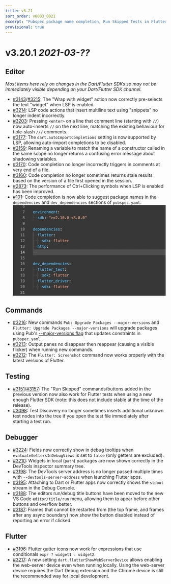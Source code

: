 ```yaml
---
title: v3.21
sort_order: v0003_0021
excerpt: "Pubspec package name completion, Run Skipped Tests in Flutter, ..."
provisional: true
---
```


# v3.20.1 *2021-03-??*

## Editor

_Most items here rely on changes in the Dart/Flutter SDKs so may not be immediately visible depending on your Dart/Flutter SDK channel._

- [#3143](https://github.com/Dart-Code/Dart-Code/issues/3143)/[#3215](https://github.com/Dart-Code/Dart-Code/issues/3215): The "Wrap with widget" action now correctly pre-selects the text "widget" when LSP is enabled.
- [#3214](https://github.com/Dart-Code/Dart-Code/issues/3214): LSP code actions that insert multiline text using "snippets" no longer indent incorrectly.
- [#3203](https://github.com/Dart-Code/Dart-Code/issues/3203): Pressing `<enter>` on a line that comment line (starting with `//`) now auto-inserts `//` on the next line, matching the existing behaviour for tiple-slash `///` comments.
- [#3177](https://github.com/Dart-Code/Dart-Code/issues/3177): The `dart.autoImportCompletions` setting is now supported by LSP, allowing auto-import completions to be disabled.
- [#3159](https://github.com/Dart-Code/Dart-Code/issues/3159): Renaming a variable to match the name of a constructor called in the same scope no longer returns a confusing error message about shadowing variables.
- [#3170](https://github.com/Dart-Code/Dart-Code/issues/3170): Code completion no longer incorrectly triggers in comments at very end of a file.
- [#3160](https://github.com/Dart-Code/Dart-Code/issues/3160): Code completion no longer sometimes returns stale results based on the version of a file first opened in the session.
- [#2873](https://github.com/Dart-Code/Dart-Code/issues/2873): The performance of Ctrl+Clicking symbols when LSP is enabled has been improved.
- [#101](https://github.com/Dart-Code/Dart-Code/issues/101): Code completion is now able to suggest package names in the `dependencies` and `dev_dependencies` sections of `pubspec.yaml`.
  <br /><img src="/images/release_notes/v3.21/package_name_completion.gif" width="490" height="284" />

## Commands

- [#3216](https://github.com/Dart-Code/Dart-Code/issues/3216): New commands `Pub: Upgrade Packages --major-versions` and `Flutter: Upgrade Packages --major-versions` will upgrade packages using Pub's [--major-versions flag](https://dart.dev/tools/pub/cmd/pub-upgrade#--major-versions) that updates constraints in `pubspec.yaml`.
- [#3213](https://github.com/Dart-Code/Dart-Code/issues/3213): Output panes no disappear then reappear (causing a visible flicker) when running new commands.
- [#3212](https://github.com/Dart-Code/Dart-Code/issues/3212): The `Flutter: Screenshot` command now works properly with the latest versions of Flutter.

## Testing

- [#3151](https://github.com/Dart-Code/Dart-Code/issues/3151)/[#3157](https://github.com/Dart-Code/Dart-Code/issues/3157): The "Run Skipped" commands/buttons added in the previous version now also work for Flutter tests when using a new enough Flutter SDK (note: this does not include stable at the time of the release).
- [#3098](https://github.com/Dart-Code/Dart-Code/issues/3098): Test Discovery no longer sometimes inserts additional unknown test nodes into the tree if you open the test file immediately after starting a test run.

## Debugger

- [#3224](https://github.com/Dart-Code/Dart-Code/issues/3224): Fields now correctly show in debug tooltips when `evaluateGettersInDebugViews` is set to `false` (only getters are excluded).
- [#3210](https://github.com/Dart-Code/Dart-Code/issues/3210): Widgets in local (`path`) packages are now shown correctly in the DevTools inspector summary tree.
- [#3198](https://github.com/Dart-Code/Dart-Code/issues/3198): The DevTools server address is no longer passed multiple times with `--devtools-server-address` when launching Flutter apps.
- [#3195](https://github.com/Dart-Code/Dart-Code/issues/3195): Attaching to Dart or Flutter apps now correctly shows the `stdout` stream in the Debug Console.
- [#3188](https://github.com/Dart-Code/Dart-Code/issues/3188): The editors run/debug title buttons have been moved to the new VS Code `editor/title/run` menu, allowing them to apear before other buttons and overflow better.
- [#3187](https://github.com/Dart-Code/Dart-Code/issues/3187): Frames that cannot be restarted from (the top frame, and frames after any async boundary) now show the button disabled instead of reporting an error if clicked.

## Flutter

- [#3196](https://github.com/Dart-Code/Dart-Code/issues/3196): Flutter gutter icons now work for expressions that use conditionals `expr ? widget1 : widget2`.
- [#3217](https://github.com/Dart-Code/Dart-Code/issues/3217): A new setting `dart.flutterShowWebServerDevice` allows enabling the web-server device even when running locally. Using the web-server device requires the Dart Debug extension and the Chrome device is still the recommended way for local development.
